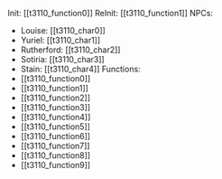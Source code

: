 Init: [[t3110_function0]]
ReInit: [[t3110_function1]]
NPCs:
- Louise: [[t3110_char0]]
- Yuriel: [[t3110_char1]]
- Rutherford: [[t3110_char2]]
- Sotiria: [[t3110_char3]]
- Stain: [[t3110_char4]]
Functions:
- [[t3110_function0]]
- [[t3110_function1]]
- [[t3110_function2]]
- [[t3110_function3]]
- [[t3110_function4]]
- [[t3110_function5]]
- [[t3110_function6]]
- [[t3110_function7]]
- [[t3110_function8]]
- [[t3110_function9]]

